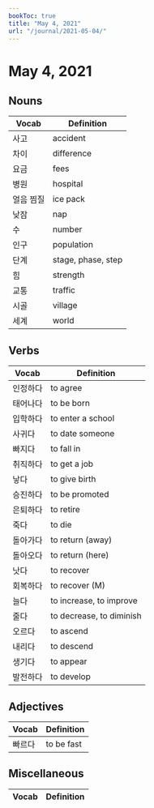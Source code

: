 ```yaml
---
bookToc: true
title: "May 4, 2021"
url: "/journal/2021-05-04/"
---
```


# May 4, 2021

## Nouns

| Vocab     | Definition         |
| --------- | ------------------ |
| 사고      | accident           |
| 차이      | difference         |
| 요금      | fees               |
| 병원      | hospital           |
| 얼음 찜질 | ice pack           |
| 낮잠      | nap                |
| 수        | number             |
| 인구      | population         |
| 단계      | stage, phase, step |
| 힘        | strength           |
| 교통      | traffic            |
| 시골      | village            |
| 세계      | world              |

## Verbs

| Vocab    | Definition               |
| -------- | ------------------------ |
| 인정하다 | to agree                 |
| 태어나다 | to be born               |
| 입학하다 | to enter a school        |
| 사귀다   | to date someone          |
| 빠지다   | to fall in               |
| 취직하다 | to get a job             |
| 낳다     | to give birth            |
| 승진하다 | to be promoted           |
| 은퇴하다 | to retire                |
| 죽다     | to die                   |
| 돌아가다 | to return (away)         |
| 돌아오다 | to return (here)         |
| 낫다     | to recover               |
| 회복하다 | to recover (M)           |
| 늘다     | to increase, to improve  |
| 줄다     | to decrease, to diminish |
| 오르다   | to ascend                |
| 내리다   | to descend               |
| 생기다   | to appear                |
| 발전하다 | to develop               |

## Adjectives

| Vocab  | Definition |
| ------ | ---------- |
| 빠르다 | to be fast |

## Miscellaneous

| Vocab | Definition |
| ----- | ---------- |
